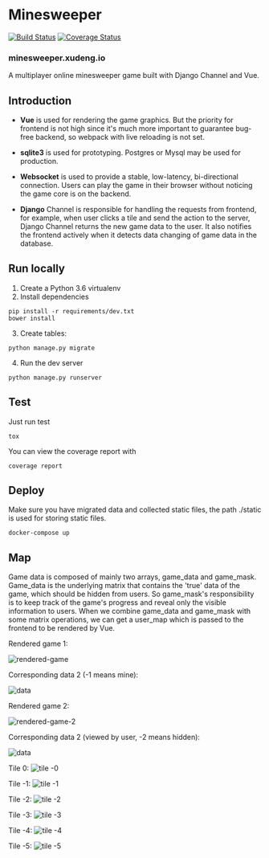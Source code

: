 # Minesweeper
[![Build Status](https://travis-ci.com/d8660091/minesweeper.svg?token=poM8cpAzssr1tR1xqCdN&branch=master)](https://travis-ci.com/d8660091/minesweeper)
[![Coverage Status](https://coveralls.io/repos/github/d8660091/minesweeper/badge.svg?t=RwWiOT)](https://coveralls.io/github/d8660091/minesweeper)

### minesweeper.xudeng.io

A multiplayer online minesweeper game built with Django Channel and Vue.

## Introduction

* __Vue__ is used for rendering the game graphics. But the priority for frontend is not high since it's much more important to guarantee bug-free backend, so webpack with live reloading is not set.

* __sqlite3__ is used for prototyping. Postgres or Mysql may be used for production.

* __Websocket__ is used to provide a stable, low-latency, bi-directional connection. Users can play the game in their browser without noticing the game core is on the backend. 

* __Django__ Channel is responsible for handling the requests from frontend, for example, when user clicks a tile and send the action to the server, Django Channel returns the new game data to the user. It also notifies the frontend actively when it detects data changing of game data in the database.

## Run locally
1. Create a Python 3.6 virtualenv
2. Install dependencies

```shell
pip install -r requirements/dev.txt
bower install
```

3. Create tables:

``` shell
python manage.py migrate

```

4. Run the dev server

``` shell
python manage.py runserver
```

## Test
Just run test

``` shell
tox
```

You can view the coverage report with

``` shell
coverage report
```

## Deploy
Make sure you have migrated data and collected static files, the path ./static is used for storing static files.

``` shell
docker-compose up
```

## Map

Game data is composed of mainly two arrays, game_data and game_mask. Game_data is the underlying matrix that contains the 'true' data of the game, which should be hidden from users. So game_mask's responsibility is to keep track of the game's progress and reveal only the visible information to users. When we combine game_data and game_mask with some matrix operations, we can get a user_map which is passed to the frontend to be rendered by Vue.

Rendered game 1:

![rendered-game][example-game]

Corresponding data 2 (-1 means mine):

![data][example-data]

Rendered game 2:

![rendered-game-2][example-game-2]

Corresponding data 2 (viewed by user, -2 means hidden):

![data][example-data-2]

Tile 0:
![tile -0][tile-0]

Tile -1:
![tile -1][tile-1]

Tile -2:
![tile -2][tile-2]

Tile -3:
![tile -3][tile-3]

Tile -4:
![tile -4][tile-4]

Tile -5:
![tile -5][tile-5]

[example-game]: http://i.imgur.com/7Lj4oZC.png
[example-data]: http://imgur.com/1aY4eXw.png
[example-game-2]: http://imgur.com/JNVKCjA.png
[example-data-2]: http://imgur.com/XhEpOhD.png
[tile-0]: http://i.imgur.com/hlaMAdW.png
[tile-1]: http://i.imgur.com/9OPaqwj.png
[tile-2]: http://i.imgur.com/lQiLk0f.png
[tile-3]: http://i.imgur.com/8k9qw3a.png
[tile-4]: http://i.imgur.com/uldNo1D.png
[tile-5]: http://i.imgur.com/fIfDipg.png
